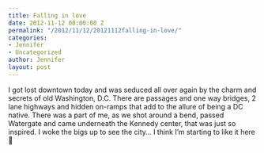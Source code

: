 ```yaml
---
title: Falling in love
date: 2012-11-12 00:00:00 Z
permalink: "/2012/11/12/20121112falling-in-love/"
categories:
- Jennifer
- Uncategorized
author: Jennifer
layout: post
---
```


I got lost downtown today and was seduced all over again by the charm and secrets of old Washington, D.C. There are passages and one way bridges, 2 lane highways and hidden on-ramps that add to the allure of being a DC native. There was a part of me, as we shot around a bend, passed Watergate and came underneath the Kennedy center, that was just so inspired. I woke the bigs up to see the city&#8230; I think I&#8217;m starting to like it here 🙂

